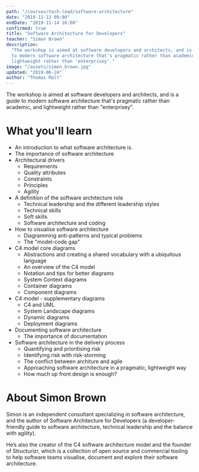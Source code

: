 ```yaml
---
path: "/courses/tech-lead/software-architecture"
date: "2019-11-13 09:00"
endDate: "2019-11-14 16:00"
confirmed: true
title: "Software Architecture for Developers"
teacher: "Simon Brown"
description:
  "The workshop is aimed at software developers and architects, and is a guide
  to modern software architecture that's pragmatic rather than academic, and
  lightweight rather than 'enterprisey'."
image: "/assets/simon_brown.jpg"
updated: "2019-06-24"
author: "Thomas Malt"
---
```


The workshop is aimed at software developers and architects, and is a guide to
modern software architecture that's pragmatic rather than academic, and
lightweight rather than "enterprisey".

# What you'll learn

- An introduction to what software architecture is.
- The importance of software architecture
- Architectural drivers
  - Requirements
  - Quality attributes
  - Constraints
  - Principles
  - Agility
- A definition of the software architecture role
  - Technical leadership and the different leadership styles
  - Technical skills
  - Soft skills
  - Software architecture and coding
- How to visualise software architecture
  - Diagramming anti-patterns and typical problems
  - The "model-code gap"
- C4 model core diagrams
  - Abstractions and creating a shared vocabulary with a ubiquitous language
  - An overview of the C4 model
  - Notation and tips for better diagrams
  - System Context diagrams
  - Container diagrams
  - Component diagrams
- C4 model - supplementary diagrams
  - C4 and UML
  - System Landscape diagrams
  - Dynamic diagrams
  - Deployment diagrams
- Documenting software architecture
  - The importance of documentation
- Software architecture in the delivery process
  - Quantifying and prioritising risk
  - Identifying risk with risk-storming
  - The conflict between architure and agile
  - Approaching software architecture in a pragmatic, lightweight way
  - How much up front design is enough?

# About Simon Brown

Simon is an independent consultant specializing in software architecture, and
the author of Software Architecture for Developers (a developer-friendly guide
to software architecture, technical leadership and the balance with agility).

He’s also the creator of the C4 software architecture model and the founder of
Structurizr, which is a collection of open source and commercial tooling to
help software teams visualise, document and explore their software
architecture.
